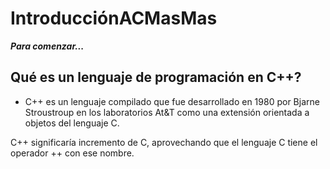 # IntroducciónACMasMas

**_Para comenzar..._**

## Qué es un lenguaje de programación en C++?

- C++ es un lenguaje compilado que fue desarrollado en 1980 por Bjarne Stroustroup en los laboratorios At&T como una extensión orientada a objetos del lenguaje C.

C++ significaría incremento de C, aprovechando que el lenguaje C tiene el operador ++ con ese nombre.
